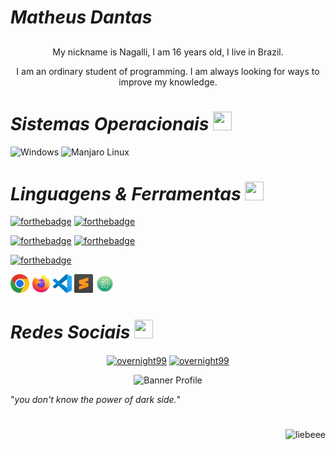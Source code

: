 #                                                                    *Matheus Dantas* 

##

<p align="center">My nickname is Nagalli, I am 16 years old, I live in Brazil.
</p>

<p align="center">I am an ordinary student of programming. I am always looking for ways to improve my knowledge.
</p>



#                                                                     *Sistemas Operacionais* <img src="https://cdn.discordapp.com/attachments/783731417783861298/795259336439234610/u_dkzada.gif" height="30px" width="30px"/> 

 ![Windows](https://img.shields.io/badge/Windows-%23323330?style=for-the-badge&logo=windows&logoColor=%23F7DF1E)
 ![Manjaro Linux](https://img.shields.io/badge/Manjaro-Linux-%23323330?style=for-the-badge&logo=alpine-linux&logoColor=%23F7DF1E)
 
#                                                                    *Linguagens & Ferramentas* <img src="https://cdn.discordapp.com/attachments/783731417783861298/795260004637868042/e_planet.gif" height="30px" width="30px"/> 

 [![forthebadge](https://img.shields.io/badge/python%20-%23323330.svg?&style=for-the-badge&logo=python&logoColor=%23F7DF1E)](https://github.com/klscvotic)
 [![forthebadge](https://img.shields.io/badge/javascript%20-%23323330.svg?&style=for-the-badge&logo=javascript&logoColor=%23F7DF1E)](https://github.com/klscvotic)
 
 [![forthebadge](https://img.shields.io/badge/C%2B%2B-%23323330?style=for-the-badge&logo=c%2B%2B&logoColor=%23F7DF1E)](https://github.com/overnight99)
 [![forthebadge](https://img.shields.io/badge/Lua-%23323330?style=for-the-badge&logo=lua&logoColor=%23F7DF1E)](https://github.com/overnight99)
 
 [![forthebadge](https://img.shields.io/badge/C-%23323330?style=for-the-badge&logo=c&logoColor=%23F7DF1E)](https://github.com/overnight99)

<code><img height="30" src="https://raw.githubusercontent.com/github/explore/80688e429a7d4ef2fca1e82350fe8e3517d3494d/topics/chrome/chrome.png"></code>
<code><img height="30" src="https://raw.githubusercontent.com/github/explore/728542e0d33f83720614f61923a9cb424264db23/topics/firefox/firefox.png"></code>
<code><img height="30" src="https://raw.githubusercontent.com/github/explore/80688e429a7d4ef2fca1e82350fe8e3517d3494d/topics/visual-studio-code/visual-studio-code.png"></code>
<code><img height="30" src="https://raw.githubusercontent.com/github/explore/80688e429a7d4ef2fca1e82350fe8e3517d3494d/topics/sublime-text/sublime-text.png"></code>
<code><img height="30" src="https://raw.githubusercontent.com/github/explore/80688e429a7d4ef2fca1e82350fe8e3517d3494d/topics/atom/atom.png"></code>
           

 
 
 #                                                                  *Redes Sociais* <img src="https://cdn.discordapp.com/attachments/783731417783861298/795260417488322570/a_starred.gif" height="30px" width="30px"/> 
 
<p align="center">
<a href="https://twitter.com/criminaIizar?a=09" target="blank"><img align="center" src="https://media.discordapp.net/attachments/768926761844211753/792033471149244436/desconhecido.png?width=342&height=342" alt="overnight99" height="50" width="50" /></a>
<a href="" target="blank"><img align="center" src="https://media.discordapp.net/attachments/768926761844211753/792033941666004992/desconhecido.png?width=225&height=225" alt="overnight99" height="50" width="50"</a>
</a>     
</p>

<p align="center"><img src="https://cdn.discordapp.com/attachments/783731417783861298/795255492581785610/tumblr_f20aacf7843c9bf720aad33030d5caee_5fd73b6e_1280.gif?width=405&height=241" alt="Banner Profile"/></p>

"*you don't know the power of dark side.*" 
<p align="left">

#                                                                    


<p align="right"><img src="https://github-readme-stats.vercel.app/api?username=liebeee&theme=graywhite&show_icons=true" alt="liebeee"/></p>

